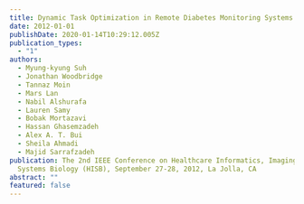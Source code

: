```yaml
---
title: Dynamic Task Optimization in Remote Diabetes Monitoring Systems
date: 2012-01-01
publishDate: 2020-01-14T10:29:12.005Z
publication_types:
  - "1"
authors:
  - Myung-kyung Suh
  - Jonathan Woodbridge
  - Tannaz Moin
  - Mars Lan
  - Nabil Alshurafa
  - Lauren Samy
  - Bobak Mortazavi
  - Hassan Ghasemzadeh
  - Alex A. T. Bui
  - Sheila Ahmadi
  - Majid Sarrafzadeh
publication: The 2nd IEEE Conference on Healthcare Informatics, Imaging, and
  Systems Biology (HISB), September 27-28, 2012, La Jolla, CA
abstract: ""
featured: false
---
```

